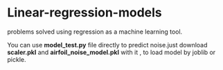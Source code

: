 # Linear-regression-models
problems solved using regression as a machine learning tool.

You can use **model_test.py** file directly to predict noise.just download **scaler.pkl** and **airfoil_noise_model.pkl** with it , to load model by joblib or pickle. 
